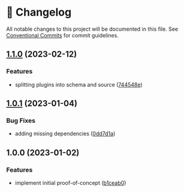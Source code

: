 <!-- markdownlint-disable --><!-- textlint-disable -->

# 📓 Changelog

All notable changes to this project will be documented in this file. See
[Conventional Commits](https://conventionalcommits.org) for commit guidelines.

## [1.1.0](https://github.com/nkgentile/sanity-plugin-google-drive/compare/v1.0.1...v1.1.0) (2023-02-12)

### Features

- splitting plugins into schema and source ([744548e](https://github.com/nkgentile/sanity-plugin-google-drive/commit/744548eec19229fb4cd4ec6b0bf52abd400f5dfd))

## [1.0.1](https://github.com/nkgentile/sanity-plugin-google-drive/compare/v1.0.0...v1.0.1) (2023-01-04)

### Bug Fixes

- adding missing dependencies ([0dd7d1a](https://github.com/nkgentile/sanity-plugin-google-drive/commit/0dd7d1a5ed7a0e3819b87297828844155baaa8db))

## 1.0.0 (2023-01-02)

### Features

- implement initial proof-of-concept ([b1ceab0](https://github.com/nkgentile/sanity-plugin-google-drive/commit/b1ceab09390868a5f7caa35a765f9b7db876d5b8))

